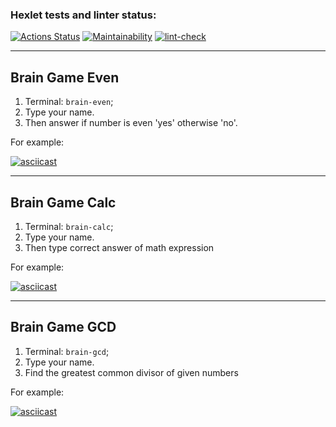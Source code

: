 ### Hexlet tests and linter status:
[![Actions Status](https://github.com/kasapvictor/frontend-project-lvl1/workflows/hexlet-check/badge.svg)](https://github.com/kasapvictor/frontend-project-lvl1/actions)
[![Maintainability](https://api.codeclimate.com/v1/badges/02728fed36404d35c845/maintainability)](https://codeclimate.com/github/kasapvictor/frontend-project-lvl1/maintainability)
[![lint-check](https://github.com/kasapvictor/frontend-project-lvl1/actions/workflows/lint-check.yml/badge.svg)](https://github.com/kasapvictor/frontend-project-lvl1/actions/workflows/lint-check.yml)

---

## Brain Game Even
1. Terminal: `brain-even`;
2. Type your name.
3. Then answer if number is even 'yes' otherwise 'no'.

For example:

[![asciicast](https://asciinema.org/a/96EeDfoCOHTlSySuIk3pJz6PP.svg)](https://asciinema.org/a/96EeDfoCOHTlSySuIk3pJz6PP)

---

## Brain Game Calc
1. Terminal: `brain-calc`;
2. Type your name.
3. Then type correct answer of math expression

For example:

[![asciicast](https://asciinema.org/a/PkYi7cnEZM0Kj81ZAoxa1NqXZ.svg)](https://asciinema.org/a/PkYi7cnEZM0Kj81ZAoxa1NqXZ)

---

## Brain Game GCD
1. Terminal: `brain-gcd`;
2. Type your name.
3. Find the greatest common divisor of given numbers

For example:

[![asciicast](https://asciinema.org/a/PFvuZPZGRve6rMcHkrLu4SZct.svg)](https://asciinema.org/a/PFvuZPZGRve6rMcHkrLu4SZct)
